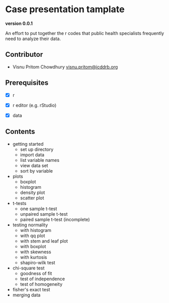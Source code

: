 # Case presentation tamplate

**version 0.0.1**

An effort to put together the r codes that public health specialists frequently need to analyze their data.

## Contributor

- Visnu Pritom Chowdhury <visnu.pritom@icddrb.org>

## Prerequisites

- [x] r
- [x] r editor (e.g. rStudio) 
- [x] data 


## Contents 

- getting started 
	- set up directory 
	- import data
	- list variable names 
	- view data set 
	- sort by variable 
- plots 
	- boxplot 
	- histogram 
	- density plot 
	- scatter plot 
- t-tests
	- one sample t-test
	- unpaired sample t-test
	- paired sample t-test (incomplete)
- testing normality
	- with histogram 
	- with qq plot  
	- with stem and leaf plot 
	- with boxplot
	- with skewness
	- with kurtosis
	- shapiro-wilk test
- chi-square test
	- goodness of fit
	- test of independence
	- test of homogeneity
- fisher's exact test
- merging data
